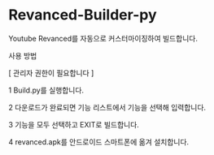 # Revanced-Builder-py
Youtube Revanced를 자동으로 커스터마이징하여 빌드합니다.

사용 방법

[ 관리자 권한이 필요합니다 ]

1 Build.py를 실행합니다.

2 다운로드가 완료되면 기능 리스트에서 기능을 선택해 입력합니다.

3 기능을 모두 선택하고 EXIT로 빌드합니다.

4 revanced.apk를 안드로이드 스마트폰에 옮겨 설치합니다.
